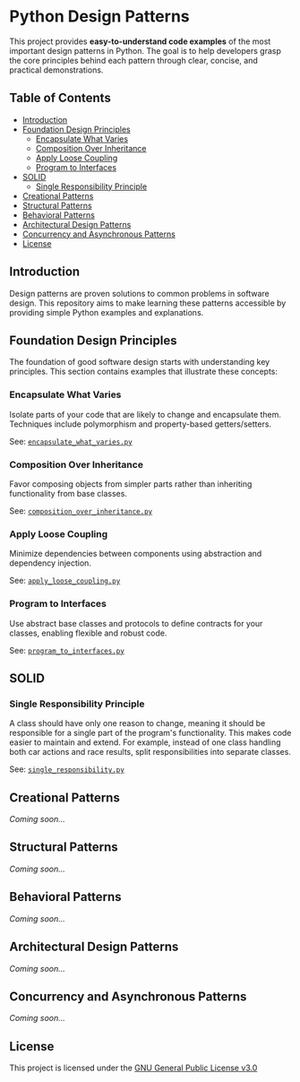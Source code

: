 # Python Design Patterns

This project provides **easy-to-understand code examples** of the most important design patterns in Python. The goal is to help developers grasp the core principles behind each pattern through clear, concise, and practical demonstrations.

## Table of Contents

- [Introduction](#introduction)
- [Foundation Design Principles](#foundation-design-principles)
  - [Encapsulate What Varies](#encapsulate-what-varies)
  - [Composition Over Inheritance](#composition-over-inheritance)
  - [Apply Loose Coupling](#apply-loose-coupling)
  - [Program to Interfaces](#program-to-interfaces)
- [SOLID](#solid)
  - [Single Responsibility Principle](#single-responsibility-principle)
- [Creational Patterns](#creational-patterns)
- [Structural Patterns](#structural-patterns)
- [Behavioral Patterns](#behavioral-patterns)
- [Architectural Design Patterns](#architectural-design-patterns)
- [Concurrency and Asynchronous Patterns](#concurrency-and-asynchronous-patterns)
- [License](#license)

## Introduction

Design patterns are proven solutions to common problems in software design. This repository aims to make learning these patterns accessible by providing simple Python examples and explanations.

## Foundation Design Principles

The foundation of good software design starts with understanding key principles. This section contains examples that illustrate these concepts:

### Encapsulate What Varies

Isolate parts of your code that are likely to change and encapsulate them. Techniques include polymorphism and property-based getters/setters.

See: [`encapsulate_what_varies.py`](Foundation-Design-Principles/encapsulate_what_varies.py)

### Composition Over Inheritance

Favor composing objects from simpler parts rather than inheriting functionality from base classes.

See: [`composition_over_inheritance.py`](Foundation-Design-Principles/composition_over_inheritance.py)

### Apply Loose Coupling

Minimize dependencies between components using abstraction and dependency injection.

See: [`apply_loose_coupling.py`](Foundation-Design-Principles/apply_loose_coupling.py)

### Program to Interfaces

Use abstract base classes and protocols to define contracts for your classes, enabling flexible and robust code.

See: [`program_to_interfaces.py`](Foundation-Design-Principles/program_to_interfaces.py)

## SOLID

### Single Responsibility Principle

A class should have only one reason to change, meaning it should be responsible for a single part of the program's functionality. This makes code easier to maintain and extend. For example, instead of one class handling both car actions and race results, split responsibilities into separate classes.

See: [`single_responsibility.py`](SOLID-Principles/single_responsibility.py)

## Creational Patterns

*Coming soon...*

## Structural Patterns

*Coming soon...*

## Behavioral Patterns

*Coming soon...*

## Architectural Design Patterns

*Coming soon...*

## Concurrency and Asynchronous Patterns

*Coming soon...*

## License

This project is licensed under the [GNU General Public License v3.0](LICENSE)